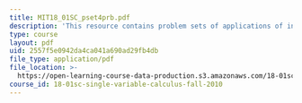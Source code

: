 ```yaml
---
title: MIT18_01SC_pset4prb.pdf
description: 'This resource contains problem sets of applications of integration. '
type: course
layout: pdf
uid: 2557f5e0942da4ca041a690ad29fb4db
file_type: application/pdf
file_location: >-
  https://open-learning-course-data-production.s3.amazonaws.com/18-01sc-single-variable-calculus-fall-2010/2557f5e0942da4ca041a690ad29fb4db_MIT18_01SC_pset4prb.pdf
course_id: 18-01sc-single-variable-calculus-fall-2010
---
```

